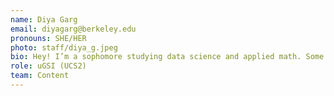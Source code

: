 ```yaml
---
name: Diya Garg
email: diyagarg@berkeley.edu
pronouns: SHE/HER
photo: staff/diya_g.jpeg
bio: Hey! I’m a sophomore studying data science and applied math. Some things I love are playing the guitar, traveling, duolingo, and playing tetris. Looking forward to a great semester :)
role: uGSI (UCS2)
team: Content
---
```

